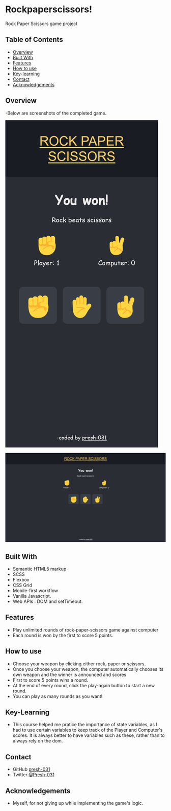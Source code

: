 # Rockpaperscissors!

Rock Paper Scissors game project

## Table of Contents

- [Overview](#overview)
- [Built With](#built-with)
- [Features](#features)
- [How to use](#how-to-use)
- [Key-learning](#key-learning)
- [Contact](#contact)
- [Acknowledgements](#acknowledgements)

## Overview

-Below are screenshots of the completed game.

![screenshot](./Screen%20Shot%202022-09-06%20at%2010.25.36-fullpage.png)

![screenshot](./Screen%20Shot%202022-09-06%20at%2010.25.56-fullpage.png)

## Built With

- Semantic HTML5 markup
- SCSS
- Flexbox
- CSS Grid
- Mobile-first workflow
- Vanilla Javascript.
- Web APIs : DOM and setTimeout.

## Features

- Play unlimited rounds of rock-paper-scissors game against computer
- Each round is won by the first to score 5 points.

## How to use

- Choose your weapon by clicking either rock, paper or scissors.
- Once you choose your weapon, the computer automatically chooses its own weapon and the winner is announced and scores
- First to score 5 points wins a round.
- At the end of every round, click the play-again button to start a new round.
- You can play as many rounds as you want!

## Key-Learning

- This course helped me pratice the importance of state variables, as I had to use certain variables to keep track of the Player and Computer's scores. It is always better to have variables such as these, rather than to always rely on the dom.

## Contact

- GitHub [presh-031](https://github.com/presh-031)
- Twitter [@Presh-031](https://twitter.com/Presh_031)

## Acknowledgements

- Myself, for not giving up while implementing the game's logic.
